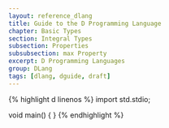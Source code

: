 ```yaml
---
layout: reference_dlang
title: Guide to the D Programming Language
chapter: Basic Types
section: Integral Types
subsection: Properties
subsubsection: max Property
excerpt: D Programming Languages
group: DLang
tags: [dlang, dguide, draft]
---
```


{% highlight d linenos %}
import std.stdio;

void main() {
}
{% endhighlight %}